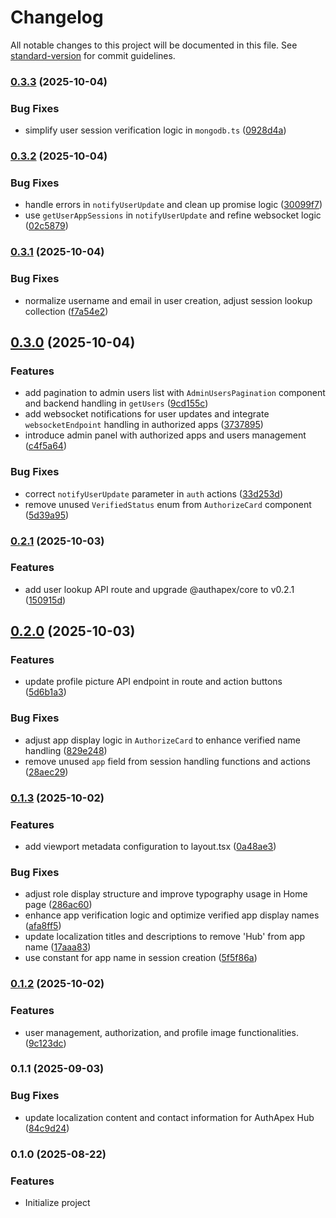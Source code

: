 # Changelog

All notable changes to this project will be documented in this file. See [standard-version](https://github.com/conventional-changelog/standard-version) for commit guidelines.

### [0.3.3](https://github.com/AuthApex/authapex-hub/compare/v0.3.2...v0.3.3) (2025-10-04)


### Bug Fixes

* simplify user session verification logic in `mongodb.ts` ([0928d4a](https://github.com/AuthApex/authapex-hub/commit/0928d4ab4d84d42c8f0a1a20f559b52083a472b5))

### [0.3.2](https://github.com/AuthApex/authapex-hub/compare/v0.3.1...v0.3.2) (2025-10-04)


### Bug Fixes

* handle errors in `notifyUserUpdate` and clean up promise logic ([30099f7](https://github.com/AuthApex/authapex-hub/commit/30099f7fd8cb2045091ef6af931cad73e4156407))
* use `getUserAppSessions` in `notifyUserUpdate` and refine websocket logic ([02c5879](https://github.com/AuthApex/authapex-hub/commit/02c58795659eda7c6e8b6f82951987961d78bae4))

### [0.3.1](https://github.com/AuthApex/authapex-hub/compare/v0.3.0...v0.3.1) (2025-10-04)


### Bug Fixes

* normalize username and email in user creation, adjust session lookup collection ([f7a54e2](https://github.com/AuthApex/authapex-hub/commit/f7a54e24ed22058c744eac02b714edd79d94ac59))

## [0.3.0](https://github.com/AuthApex/authapex-hub/compare/v0.2.1...v0.3.0) (2025-10-04)


### Features

* add pagination to admin users list with `AdminUsersPagination` component and backend handling in `getUsers` ([9cd155c](https://github.com/AuthApex/authapex-hub/commit/9cd155ca6f37fd4e9f5a5e44ad5f166edbe92ad7))
* add websocket notifications for user updates and integrate `websocketEndpoint` handling in authorized apps ([3737895](https://github.com/AuthApex/authapex-hub/commit/373789556ddfe735f6dc21d7b3ad0fe24d7101e8))
* introduce admin panel with authorized apps and users management ([c4f5a64](https://github.com/AuthApex/authapex-hub/commit/c4f5a64655da44a4ee33a37fc13f714f79cc0781))


### Bug Fixes

* correct `notifyUserUpdate` parameter in `auth` actions ([33d253d](https://github.com/AuthApex/authapex-hub/commit/33d253d816015260b2eb16a3767f109ff00e63ab))
* remove unused `VerifiedStatus` enum from `AuthorizeCard` component ([5d39a95](https://github.com/AuthApex/authapex-hub/commit/5d39a95c530337cb93c441ff7acefcf6ec1ba607))

### [0.2.1](https://github.com/AuthApex/authapex-hub/compare/v0.2.0...v0.2.1) (2025-10-03)


### Features

* add user lookup API route and upgrade @authapex/core to v0.2.1 ([150915d](https://github.com/AuthApex/authapex-hub/commit/150915df6d1063541b4ede41d7d62cd4af2c2ebb))

## [0.2.0](https://github.com/AuthApex/authapex-hub/compare/v0.1.3...v0.2.0) (2025-10-03)


### Features

* update profile picture API endpoint in route and action buttons ([5d6b1a3](https://github.com/AuthApex/authapex-hub/commit/5d6b1a3d66a7810011b1632d963f21bb1380ce54))


### Bug Fixes

* adjust app display logic in `AuthorizeCard` to enhance verified name handling ([829e248](https://github.com/AuthApex/authapex-hub/commit/829e248fa5395b3371666b1b09d2c27d2924a114))
* remove unused `app` field from session handling functions and actions ([28aec29](https://github.com/AuthApex/authapex-hub/commit/28aec29891ed149daa621c1cfbea3c4badcc3538))

### [0.1.3](https://github.com/AuthApex/authapex-hub/compare/v0.1.2...v0.1.3) (2025-10-02)


### Features

* add viewport metadata configuration to layout.tsx ([0a48ae3](https://github.com/AuthApex/authapex-hub/commit/0a48ae34a235344a6ecd48e67e1d8ee100a67094))


### Bug Fixes

* adjust role display structure and improve typography usage in Home page ([286ac60](https://github.com/AuthApex/authapex-hub/commit/286ac60d594411e7341f28f4c379feb2164a5035))
* enhance app verification logic and optimize verified app display names ([afa8ff5](https://github.com/AuthApex/authapex-hub/commit/afa8ff5d8b700b4112a0055a72918174aa573f75))
* update localization titles and descriptions to remove 'Hub' from app name ([17aaa83](https://github.com/AuthApex/authapex-hub/commit/17aaa83c4a173e1d5da4631e789b974a94204b2d))
* use constant for app name in session creation ([5f5f86a](https://github.com/AuthApex/authapex-hub/commit/5f5f86a8bd31967d0433b716b1491d1c4f873b30))

### [0.1.2](https://github.com/AuthApex/authapex-hub/compare/v0.1.1...v0.1.2) (2025-10-02)


### Features

* user management, authorization, and profile image functionalities. ([9c123dc](https://github.com/AuthApex/authapex-hub/commit/9c123dca276409caad6331ce5cef7dd7f32f8287))

### 0.1.1 (2025-09-03)


### Bug Fixes

* update localization content and contact information for AuthApex Hub ([84c9d24](https://github.com/AuthApex/authapex-hub/commit/84c9d24b18157b997b7a7169f29c8e075cd2506f))

### 0.1.0 (2025-08-22)

### Features
* Initialize project
